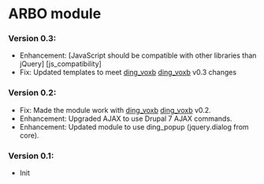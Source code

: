 ARBO module
==========

### Version 0.3:

* Enhancement: [JavaScript should be compatible with other libraries than jQuery] [js_compatibility]
* Fix: Updated templates to meet [ding_voxb] [ding_voxb] v0.3 changes

### Version 0.2:

* Fix: Made the module work with [ding_voxb] [ding_voxb] v0.2.
* Enhancement: Upgraded AJAX to use Drupal 7 AJAX commands.
* Enhancement: Updated module to use ding_popup (jquery.dialog from core).

### Version 0.1:

* Init

[ding_voxb]: https://github.com/inleadmedia/ding_voxb
[ding_popup]: https://github.com/ding/ding_popup
